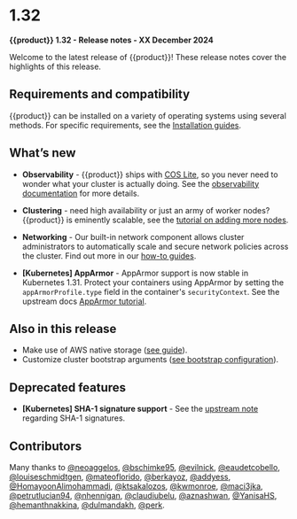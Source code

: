 # 1.32

**{{product}} 1.32 - Release notes - XX December 2024**

Welcome to the latest release of {{product}}!
These release notes cover the highlights of this release.

## Requirements and compatibility

{{product}} can be installed on a variety of operating systems using several
methods. For specific requirements, see the [Installation guides].

## What’s new

- **Observability** - {{product}} ships with [COS Lite], so you never
  need to wonder what your cluster is actually doing. See the [observability
  documentation] for more details.

- **Clustering** - need high availability or just an army of worker nodes?
  {{product}} is eminently scalable, see the [tutorial on adding
  more nodes][nodes].

- **Networking** - Our built-in network component allows cluster administrators
  to automatically scale and secure network policies across the cluster. Find
  out more in our [how-to guides][networking].

- **\[Kubernetes\] AppArmor** - AppArmor support is now stable in Kubernetes
  1.31. Protect your containers using AppArmor by setting the
  `appArmorProfile.type` field in the container's `securityContext`. See the
  upstream docs [AppArmor tutorial][].

## Also in this release

- Make use of AWS native storage ([see guide][]).
- Customize cluster bootstrap arguments ([see bootstrap configuration][]).

## Deprecated features

 - **\[Kubernetes\] SHA-1 signature support** - See the
 [upstream note][SHA-1] regarding SHA-1 signatures.


## Contributors

Many thanks to [@neoaggelos], [@bschimke95], [@evilnick],
[@eaudetcobello], [@louiseschmidtgen], [@mateoflorido], [@berkayoz],
[@addyess], [@HomayoonAlimohammadi], [@ktsakalozos], [@kwmonroe], [@maci3jka],
[@petrutlucian94], [@nhennigan], [@claudiubelu], [@aznashwan], [@YanisaHS],
[@hemanthnakkina], [@dulmandakh], [@perk].

<!-- LINKS -->

[Installation guides]: ../../howto/install/index
[tutorial]: ../../tutorial/getting-started
[nodes]: ../../tutorial/add-remove-nodes
[COS Lite]: https://charmhub.io/cos-lite
[networking]: ../../howto/networking/index
[observability documentation]: ../../../charm/howto/cos-lite
[release cycle page]: https://ubuntu.com/about/release-cycle#canonical-kubernetes-release-cycle
[AppArmor tutorial]: https://kubernetes.io/docs/tutorials/security/apparmor/
[SHA-1]: https://kubernetes.io/blog/2024/08/13/kubernetes-v1-31-release/#a-note-about-sha-1-signature-support
[see guide]: ../../howto/storage/cloud/
[see bootstrap configuration]:../bootstrap-config-reference.md

<!-- CONTRIBUTORS -->
[@perk]: https://github.com/perk
[@neoaggelos]: https://github.com/neoaggelos
[@bschimke95]: https://github.com/bschimke95
[@evilnick]: https://github.com/evilnick
[@eaudetcobello]: https://github.com/eaudetcobello
[@louiseschmidtgen]: https://github.com/louiseschmidtgen
[@mateoflorido]: https://github.com/mateoflorido
[@berkayoz]: https://github.com/berkayoz
[@addyess]: https://github.com/addyess
[@HomayoonAlimohammadi]: https://github.com/HomayoonAlimohammadi
[@ktsakalozos]: https://github.com/ktsakalozos
[@kwmonroe]: https://github.com/kwmonroe
[@maci3jka]: https://github.com/maci3jka
[@petrutlucian94]: https://github.com/petrutlucian94
[@nhennigan]: https://github.com/nhennigan
[@claudiubelu]: https://github.com/claudiubelu
[@aznashwan]: https://github.com/aznashwan
[@YanisaHS]: https://github.com/YanisaHS
[@hemanthnakkina]: https://github.com/hemanthnakkina
[@dulmandakh]: https://github.com/dulmandakh
